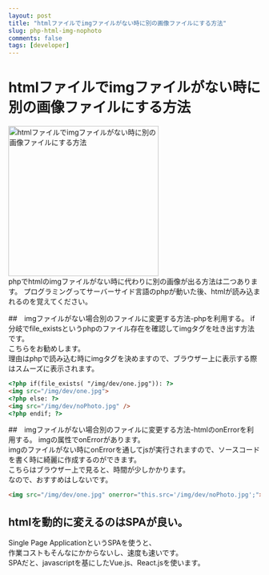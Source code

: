 ```yaml
---
layout: post
title: "htmlファイルでimgファイルがない時に別の画像ファイルにする方法"
slug: php-html-img-nophoto
comments: false
tags: [developer]
---
```

# htmlファイルでimgファイルがない時に別の画像ファイルにする方法
<img src="https://drive.google.com/uc?export=view&id=1GDoTF_NzXa5Vfgc-63SX7EoVypdn3Rov" alt="htmlファイルでimgファイルがない時に別の画像ファイルにする方法"  width="300" >
<script async src="https://pagead2.googlesyndication.com/pagead/js/adsbygoogle.js?client=ca-pub-7886659064712565"
     crossorigin="anonymous"></script>
<!-- 디스플레이 광고 -->
<ins class="adsbygoogle"
     style="display:block"
     data-ad-client="ca-pub-7886659064712565"
     data-ad-slot="1939383573"
     data-ad-format="auto"
     data-full-width-responsive="true"></ins>
<script>
     (adsbygoogle = window.adsbygoogle || []).push({});
</script>
phpでhtmlのimgファイルがない時に代わりに別の画像が出る方法は二つあります。  
プログラミングってサーバーサイド言語のphpが動いた後、htmlが読み込まれるのを覚えてください。  

##　imgファイルがない場合別のファイルに変更する方法-phpを利用する。
if分岐でfile_existsというphpのファイル存在を確認してimgタグを吐き出す方法です。  
こちらをお勧めします。  
理由はphpで読み込む時にimgタグを決めますので、ブラウザー上に表示する際はスムーズに表示されます。  
```html
<?php if(file_exists( "/img/dev/one.jpg")): ?>
<img src="/img/dev/one.jpg">
<?php else: ?>
<img src="/img/dev/noPhoto.jpg" />
<?php endif; ?>
```
<script async src="https://pagead2.googlesyndication.com/pagead/js/adsbygoogle.js?client=ca-pub-7886659064712565"
     crossorigin="anonymous"></script>
<!-- 디스플레이 광고 -->
<ins class="adsbygoogle"
     style="display:block"
     data-ad-client="ca-pub-7886659064712565"
     data-ad-slot="1939383573"
     data-ad-format="auto"
     data-full-width-responsive="true"></ins>
<script>
     (adsbygoogle = window.adsbygoogle || []).push({});
</script>

##　imgファイルがない場合別のファイルに変更する方法-htmlのonErrorを利用する。
imgの属性でonErrorがあります。  
imgのファイルがない時にonErrorを通してjsが実行されますので、ソースコードを書く時に綺麗に作成するのができます。  
こちらはブラウザー上で見ると、時間が少しかかります。  
なので、おすすめはしないです。  
```html
<img src="/img/dev/one.jpg" onerror="this.src='/img/dev/noPhoto.jpg';">
```

<ins class="adsbygoogle"
     style="display:block; text-align:center;"
     data-ad-layout="in-article"
     data-ad-format="fluid"
     data-ad-client="ca-pub-7886659064712565"
     data-ad-slot="9215238368"></ins>

## htmlを動的に変えるのはSPAが良い。
Single Page ApplicationというSPAを使うと、  
作業コストもそんなにかからないし、速度も速いです。  
SPAだと、javascriptを基にしたVue.js、React.jsを使います。  